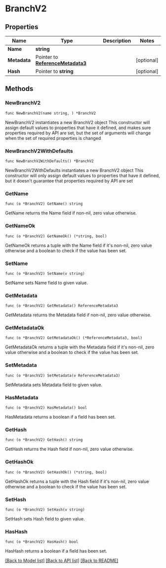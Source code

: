 # BranchV2

## Properties

Name | Type | Description | Notes
------------ | ------------- | ------------- | -------------
**Name** | **string** |  | 
**Metadata** | Pointer to [**ReferenceMetadata3**](ReferenceMetadata3.md) |  | [optional] 
**Hash** | Pointer to **string** |  | [optional] 

## Methods

### NewBranchV2

`func NewBranchV2(name string, ) *BranchV2`

NewBranchV2 instantiates a new BranchV2 object
This constructor will assign default values to properties that have it defined,
and makes sure properties required by API are set, but the set of arguments
will change when the set of required properties is changed

### NewBranchV2WithDefaults

`func NewBranchV2WithDefaults() *BranchV2`

NewBranchV2WithDefaults instantiates a new BranchV2 object
This constructor will only assign default values to properties that have it defined,
but it doesn't guarantee that properties required by API are set

### GetName

`func (o *BranchV2) GetName() string`

GetName returns the Name field if non-nil, zero value otherwise.

### GetNameOk

`func (o *BranchV2) GetNameOk() (*string, bool)`

GetNameOk returns a tuple with the Name field if it's non-nil, zero value otherwise
and a boolean to check if the value has been set.

### SetName

`func (o *BranchV2) SetName(v string)`

SetName sets Name field to given value.


### GetMetadata

`func (o *BranchV2) GetMetadata() ReferenceMetadata3`

GetMetadata returns the Metadata field if non-nil, zero value otherwise.

### GetMetadataOk

`func (o *BranchV2) GetMetadataOk() (*ReferenceMetadata3, bool)`

GetMetadataOk returns a tuple with the Metadata field if it's non-nil, zero value otherwise
and a boolean to check if the value has been set.

### SetMetadata

`func (o *BranchV2) SetMetadata(v ReferenceMetadata3)`

SetMetadata sets Metadata field to given value.

### HasMetadata

`func (o *BranchV2) HasMetadata() bool`

HasMetadata returns a boolean if a field has been set.

### GetHash

`func (o *BranchV2) GetHash() string`

GetHash returns the Hash field if non-nil, zero value otherwise.

### GetHashOk

`func (o *BranchV2) GetHashOk() (*string, bool)`

GetHashOk returns a tuple with the Hash field if it's non-nil, zero value otherwise
and a boolean to check if the value has been set.

### SetHash

`func (o *BranchV2) SetHash(v string)`

SetHash sets Hash field to given value.

### HasHash

`func (o *BranchV2) HasHash() bool`

HasHash returns a boolean if a field has been set.


[[Back to Model list]](../README.md#documentation-for-models) [[Back to API list]](../README.md#documentation-for-api-endpoints) [[Back to README]](../README.md)


